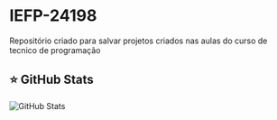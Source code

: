 # IEFP-24198
Repositório criado para salvar projetos criados nas aulas do curso de tecnico de programação

## ⭐ GitHub Stats

![GitHub Stats](https://github-readme-stats.vercel.app/api?username=brunaamaral1989&show_icons=true)
